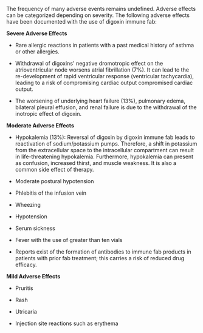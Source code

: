The frequency of many adverse events remains undefined. Adverse effects can be categorized depending on severity. The following adverse effects have been documented with the use of digoxin immune fab:

**Severe Adverse Effects**

- Rare allergic reactions in patients with a past medical history of asthma or other allergies.

- Withdrawal of digoxins' negative dromotropic effect on the atrioventricular node worsens atrial fibrillation (7%). It can lead to the re-development of rapid ventricular response (ventricular tachycardia), leading to a risk of compromising cardiac output compromised cardiac output.

- The worsening of underlying heart failure (13%), pulmonary edema, bilateral pleural effusion, and renal failure is due to the withdrawal of the inotropic effect of digoxin.

**Moderate Adverse Effects**

- Hypokalemia (13%): Reversal of digoxin by digoxin immune fab leads to reactivation of sodium/potassium pumps. Therefore, a shift in potassium from the extracellular space to the intracellular compartment can result in life-threatening hypokalemia. Furthermore, hypokalemia can present as confusion, increased thirst, and muscle weakness. It is also a common side effect of therapy.

- Moderate postural hypotension

- Phlebitis of the infusion vein

- Wheezing

- Hypotension

- Serum sickness

- Fever with the use of greater than ten vials

- Reports exist of the formation of antibodies to immune fab products in patients with prior fab treatment; this carries a risk of reduced drug efficacy.

**Mild Adverse Effects**

- Pruritis

- Rash

- Utricaria

- Injection site reactions such as erythema